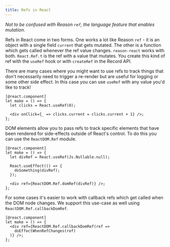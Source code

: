 ```yaml
---
title: Refs in React
---
```


_Not to be confused with Reason `ref`, the language feature that enables mutation_.

Refs in React come in two forms. One works a lot like Reason `ref` - it is an object with a single field `current` that gets mutated. The other is a function which gets called whenever the ref value changes. `reason-react` works with both. `React.Ref.t` is the ref with a value that mutates. You create this kind of ref with the  `useRef` hook or with `createRef` in the Record API.

There are many cases where you might want to use refs to track things that don't necessarily need to trigger a re-render but are useful for logging or some other side effect. In this case you can use `useRef` with any value you'd like to track!

```reason
[@react.component]
let make = () => {
  let clicks = React.useRef(0);

  <div onClick={_ => clicks.current = clicks.current + 1} />;
};
```

DOM elements allow you to pass refs to track specific elements that have been rendered for side-effects outside of React's control. To do this you can use the `ReactDOM.Ref` module.

```reason
[@react.component]
let make = () => {
  let divRef = React.useRef(Js.Nullable.null);

  React.useEffect(() => {
    doSomething(divRef);
  });

  <div ref={ReactDOM.Ref.domRef(divRef)} />;
};
```

For some cases it's easier to work with callback refs which get called when the DOM node changes. We support this use-case as well using `ReactDOM.Ref.callbackDomRef`.

```reason
[@react.component]
let make = () => {
  <div ref={ReactDOM.Ref.callbackDomRef(ref =>
    doEffectWhenRefChanges(ref)
  )} />;
};
```

